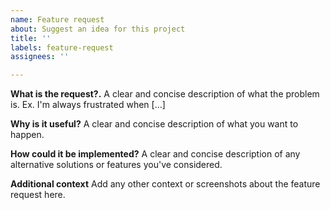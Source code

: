 ```yaml
---
name: Feature request
about: Suggest an idea for this project
title: ''
labels: feature-request
assignees: ''

---
```


**What is the request?.**
A clear and concise description of what the problem is. Ex. I'm always frustrated when [...]

**Why is it useful?**
A clear and concise description of what you want to happen.

**How could it be implemented?**
A clear and concise description of any alternative solutions or features you've considered.

**Additional context**
Add any other context or screenshots about the feature request here.
